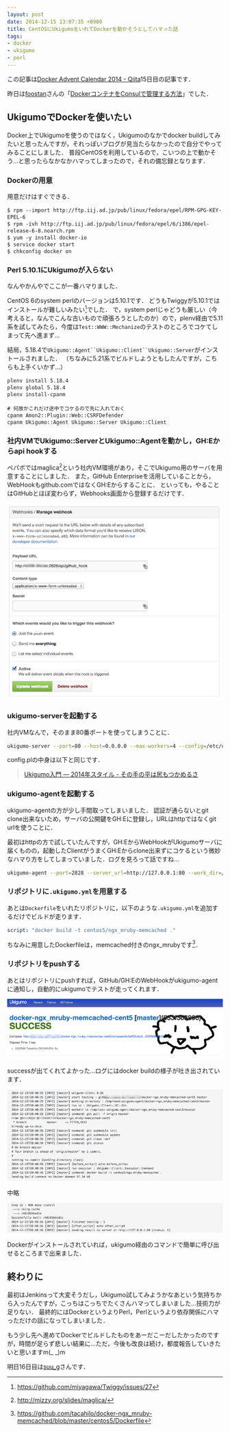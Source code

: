 ```yaml
---
layout: post
date: 2014-12-15 13:07:35 +0900
title: CentOSにUkigumoをいれてDockerを動かそうとしてハマった話
tags: 
- docker
- ukigumo
- perl
---
```

この記事は[Docker Advent Calendar 2014 - Qiita](http://qiita.com/advent-calendar/2014/docker)15日目の記事です．

昨日は[foostan](http://qiita.com/foostan)さんの「[DockerコンテナをConsulで管理する方法](http://qiita.com/foostan/items/a679ffcf3e20ff2f6032)」でした．

## UkigumoでDockerを使いたい

Docker上でUkigumoを使うのではなく，Ukigumoのなかでdocker buildしてみたいと思ったんですが，それっぽいブログが見当たらなかったので自分でやってみることにしました．
普段CentOSを利用しているので，こいつの上で動かそう...と思ったらなかなかハマってしまったので，それの備忘録となります．

### Dockerの用意

用意だけはすぐできる．

```console
$ rpm --import http://ftp.iij.ad.jp/pub/linux/fedora/epel/RPM-GPG-KEY-EPEL-6
$ rpm -ivh http://ftp.iij.ad.jp/pub/linux/fedora/epel/6/i386/epel-release-6-8.noarch.rpm
$ yum -y install docker-io
$ service docker start
$ chkconfig docker on
```

### Perl 5.10.1にUkigumoが入らない

なんやかんやでここが一番ハマりました．

CentOS 6のsystem perlのバージョンは5.10.1です．
どうもTwiggyが5.10.1ではインストールが難しいみたい[^1]でした．
で，system perlじゃどうも厳しい（今考えると，なんでこんな古いもので頑張ろうとしたのか）ので，plenv経由で5.11系を試してみたら，今度は`Test::WWW::Mechanize`のテストのところでコケてしまって先へ進まず...

結局，5.18.4で`Ukigumo::Agent``Ukigumo::Client``Ukigumo::Server`がインストールされました．
（ちなみに5.21系でビルドしようともしたんですが，こちらも上手くいかず...）

```
plenv install 5.18.4
plenv global 5.18.4
plenv install-cpanm

# 何故かこれだけ途中でコケるので先に入れておく
cpanm Amon2::Plugin::Web::CSRFDefender
cpanm Ukigumo::Agent Ukigumo::Server Ukigumo::Client
```

### 社内VMでUkigumo::ServerとUkigumo::Agentを動かし，GH:Eからapi hookする

ペパボではmaglica[^2]という社内VM環境があり，そこでUkigumo用のサーバを用意することにしました．
また，GitHub Enterpriseを活用していることから，WebHookもgithub.comではなくGH:Eからすることに．
といっても，やることはGitHubとほぼ変わらず，Webhooks画面から登録するだけです．

![](/images/2014/12/15/webhook.gif)

### ukigumo-serverを起動する

社内VMなんで，そのまま80番ポートを使ってしまうことに．

```sh
ukigumo-server --port=80 --host=0.0.0.0 --max-workers=4 --config=/etc/ukigumo/config.pl
```

config.plの中身は以下と同じです．

> [Ukigumo入門 ― 2014年スタイル - その手の平は尻もつかめるさ](http://moznion.hatenadiary.com/entry/2014/05/02/181147)

### ukigumo-agentを起動する

ukigumo-agentの方が少し手間取ってしまいました．
認証が通らないとgit clone出来ないため，サーバの公開鍵をGH:Eに登録し，URLはhttpではなくgit urlを使うことに．

最初はhttpの方で試していたんですが，GH:EからWebHookがUkigumoサーバに届くものの，起動したClientがうまくGH:Eからclone出来ずにコケるという微妙なハマり方をしてしまっていました．ログを見ろって話ですね...

```sh
ukigumo-agent --port=2828 --server_url=http://127.0.0.1:80 --work_dir=/tmp/test-ukigumo-agent --force_git_url
```

### リポジトリに`.ukigumo.yml`を用意する

あとは`Dockerfile`をいれたリポジトリに，以下のような`.ukigumo.yml`を追加するだけでビルドが走ります．

```yaml
script: "docker build -t centos5/ngx_mruby-memcached ."
```

ちなみに用意したDockerfileは，memcached付きのngx_mrubyです[^3]．

### リポジトリをpushする

あとはリポジトリにpushすれば，GitHub/GH:EのWebHookがukigumo-agentに通知し，自動的にukigumoでテストが走ってくれます．

![](/images/2014/12/15/success.gif)

successが出てくれてよかった...ログにはdocker buildの様子が吐き出されています．

![](/images/2014/12/15/start.gif)

中略

![](/images/2014/12/15/finish.gif)

Dockerがインストールされていれば，ukigumo経由のコマンドで簡単に呼び出せるところまで出来ました．

## 終わりに

最初はJenkinsって大変そうだし，Ukigumo試してみようかなあという気持ちから入ったんですが，こっちはこっちでたくさんハマってしまいました...技術力が足りない．
最終的にはDockerというよりPerl，Perlというより依存関係にハマっただけの話になってしまいました．

もう少し先へ進めてDockerでビルドしたものをあーだこーだしたかったのですが，時間が足らず悲しい結果に...ただ，今後も改良は続け，都度報告していきたいと思いますm(_ _)m

明日16日目は[suu_g](http://qiita.com/suu_g)さんです．

[^1]: https://github.com/miyagawa/Twiggy/issues/27
[^2]: http://mizzy.org/slides/maglica/
[^3]: https://github.com/tacahilo/docker-ngx_mruby-memcached/blob/master/centos5/Dockerfile
